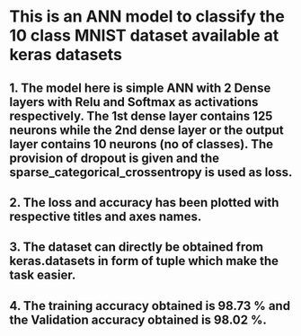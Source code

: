 
# This is an ANN model to classify the 10 class MNIST dataset available at keras datasets
## 1. The model here is simple ANN with 2 Dense layers with Relu and Softmax as activations respectively. The 1st dense layer contains 125 neurons while the 2nd dense layer or the output layer contains 10 neurons (no of classes). The provision of dropout is given and the sparse_categorical_crossentropy is used as loss.
## 2. The loss and accuracy has been plotted with respective titles and axes names.
## 3. The dataset can directly be obtained from keras.datasets in form of tuple which make the task easier.
## 4. The training accuracy obtained is 98.73 % and the Validation accuracy obtained is 98.02 %.

